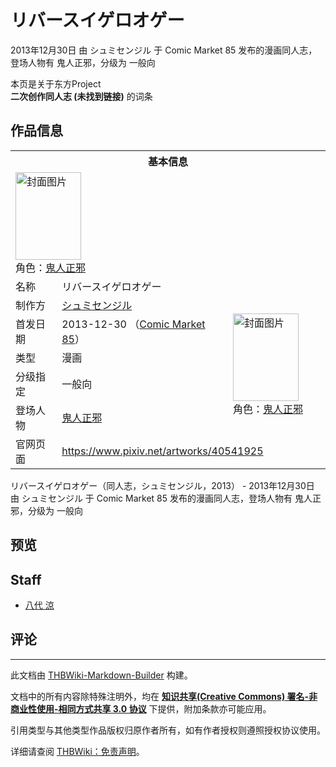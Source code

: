 # リバースイゲロオゲー

<!-- source html: G:\repos\THBWiki-Markdown-Builder\THBWikiMarkdown\Temp\main\4\4d\ns0%3A%E3%83%AA%E3%83%90%E3%83%BC%E3%82%B9%E3%82%A4%E3%82%B2%E3%83%AD%E3%82%AA%E3%82%B2%E3%83%BC.html -->

2013年12月30日 由 シュミセンジル 于 Comic Market 85 发布的漫画同人志，登场人物有 鬼人正邪，分级为 一般向

本页是关于东方Project  
 **二次创作同人志 (未找到链接)** 的词条
## 作品信息

<table><tbody><tr><th colspan="3">基本信息</th></tr><tr><td class="cover-artwork-mobile" colspan="2"><a href="./文件-リバースイゲロオゲー封面.png.md" class="image" title="封面图片"><img alt="封面图片" src="https://upload.thwiki.cc/thumb/7/70/%E3%83%AA%E3%83%90%E3%83%BC%E3%82%B9%E3%82%A4%E3%82%B2%E3%83%AD%E3%82%AA%E3%82%B2%E3%83%BC%E5%B0%81%E9%9D%A2.png/105px-%E3%83%AA%E3%83%90%E3%83%BC%E3%82%B9%E3%82%A4%E3%82%B2%E3%83%AD%E3%82%AA%E3%82%B2%E3%83%BC%E5%B0%81%E9%9D%A2.png" decoding="async" loading="lazy" width="105" height="140" srcset="https://upload.thwiki.cc/thumb/7/70/%E3%83%AA%E3%83%90%E3%83%BC%E3%82%B9%E3%82%A4%E3%82%B2%E3%83%AD%E3%82%AA%E3%82%B2%E3%83%BC%E5%B0%81%E9%9D%A2.png/157px-%E3%83%AA%E3%83%90%E3%83%BC%E3%82%B9%E3%82%A4%E3%82%B2%E3%83%AD%E3%82%AA%E3%82%B2%E3%83%BC%E5%B0%81%E9%9D%A2.png 1.5x, https://upload.thwiki.cc/thumb/7/70/%E3%83%AA%E3%83%90%E3%83%BC%E3%82%B9%E3%82%A4%E3%82%B2%E3%83%AD%E3%82%AA%E3%82%B2%E3%83%BC%E5%B0%81%E9%9D%A2.png/210px-%E3%83%AA%E3%83%90%E3%83%BC%E3%82%B9%E3%82%A4%E3%82%B2%E3%83%AD%E3%82%AA%E3%82%B2%E3%83%BC%E5%B0%81%E9%9D%A2.png 2x" data-file-width="1200" data-file-height="1600"></a><div class="cover-char">角色：<a href="./鬼人正邪.md" title="鬼人正邪">鬼人正邪</a></div></td>
</tr><tr><td class="label">名称</td><td colspan="2"> リバースイゲロオゲー </td></tr><tr><td class="label">制作方</td><td><a href="./シュミセンジル.md" title="シュミセンジル">シュミセンジル</a></td><td class="cover-artwork" rowspan="5" style="min-width:140px;"><a href="./文件-リバースイゲロオゲー封面.png.md" class="image" title="封面图片"><img alt="封面图片" src="https://upload.thwiki.cc/thumb/7/70/%E3%83%AA%E3%83%90%E3%83%BC%E3%82%B9%E3%82%A4%E3%82%B2%E3%83%AD%E3%82%AA%E3%82%B2%E3%83%BC%E5%B0%81%E9%9D%A2.png/105px-%E3%83%AA%E3%83%90%E3%83%BC%E3%82%B9%E3%82%A4%E3%82%B2%E3%83%AD%E3%82%AA%E3%82%B2%E3%83%BC%E5%B0%81%E9%9D%A2.png" decoding="async" loading="lazy" width="105" height="140" srcset="https://upload.thwiki.cc/thumb/7/70/%E3%83%AA%E3%83%90%E3%83%BC%E3%82%B9%E3%82%A4%E3%82%B2%E3%83%AD%E3%82%AA%E3%82%B2%E3%83%BC%E5%B0%81%E9%9D%A2.png/157px-%E3%83%AA%E3%83%90%E3%83%BC%E3%82%B9%E3%82%A4%E3%82%B2%E3%83%AD%E3%82%AA%E3%82%B2%E3%83%BC%E5%B0%81%E9%9D%A2.png 1.5x, https://upload.thwiki.cc/thumb/7/70/%E3%83%AA%E3%83%90%E3%83%BC%E3%82%B9%E3%82%A4%E3%82%B2%E3%83%AD%E3%82%AA%E3%82%B2%E3%83%BC%E5%B0%81%E9%9D%A2.png/210px-%E3%83%AA%E3%83%90%E3%83%BC%E3%82%B9%E3%82%A4%E3%82%B2%E3%83%AD%E3%82%AA%E3%82%B2%E3%83%BC%E5%B0%81%E9%9D%A2.png 2x" data-file-width="1200" data-file-height="1600"></a><div class="cover-char">角色：<a href="./鬼人正邪.md" title="鬼人正邪">鬼人正邪</a></div></td>
</tr><tr><td class="label">首发日期</td><td>2013-12-30&#160;（<a href="/展会作品列表?e=Comic+Market%2385">Comic Market 85</a>）</td></tr><tr><td class="label">类型</td><td>漫画</td></tr><tr><td class="label">分级指定</td><td>一般向</td></tr><tr><td class="label">登场人物</td><td><a href="./鬼人正邪.md" title="鬼人正邪">鬼人正邪</a></td></tr>
<tr><td class="label">官网页面</td><td colspan="2"><a rel="nofollow" class="external free" href="https://www.pixiv.net/artworks/40541925">https://www.pixiv.net/artworks/40541925</a></td></tr></tbody></table>

リバースイゲロオゲー（同人志，シュミセンジル，2013） - 2013年12月30日 由 シュミセンジル 于 Comic Market 85 发布的漫画同人志，登场人物有 鬼人正邪，分级为 一般向
## 预览
## Staff
- [八代 涼](./八代_涼.md)

## 评论




---

此文档由 [THBWiki-Markdown-Builder](https://github.com/Delsin-Yu/THBWiki-Markdown-Builder) 构建。

文档中的所有内容除特殊注明外，均在 [**知识共享(Creative Commons) 署名-非商业性使用-相同方式共享 3.0 协议**](https://creativecommons.org/licenses/by-sa/3.0/deed.zh-hans) 下提供，附加条款亦可能应用。

引用类型与其他类型作品版权归原作者所有，如有作者授权则遵照授权协议使用。

详细请查阅 [THBWiki：免责声明](https://thbwiki.cc/THBWiki:%E5%85%8D%E8%B4%A3%E5%A3%B0%E6%98%8E)。

